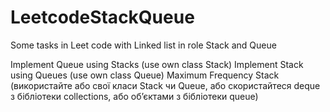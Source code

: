 # LeetcodeStackQueue
Some tasks in Leet code with Linked list in role Stack and Queue

Implement Queue using Stacks (use own class Stack)
Implement Stack using Queues (use own class Queue)
Maximum Frequency Stack (використайте або свої класи Stack чи Queue, або скористайтеся deque з бібліотеки collections, або обʼєктами з бібліотеки queue)

